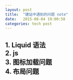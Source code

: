 ```yaml
---
layout: post
title:  "建站中遇到的问题 note"
date:   2015-08-04 19:00:58
categories: tech post
---
```

<h2>
	1. Liquid 语法<br/>
	2. js<br/>
	3. 图标加载问题<br/>
	4. 布局问题
</h2>